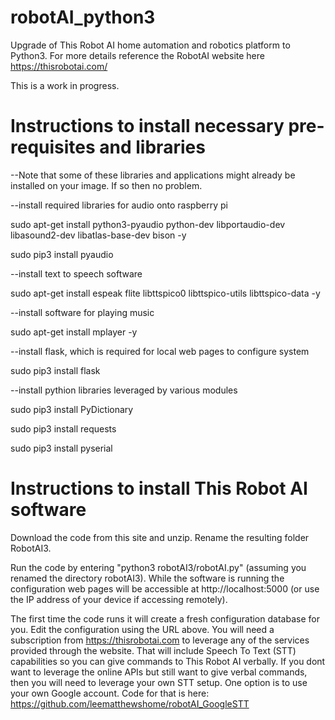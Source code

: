 # robotAI_python3
Upgrade of This Robot AI home automation and robotics platform to Python3. For more details reference the RobotAI website here https://thisrobotai.com/

This is a work in progress. 


# Instructions to install necessary pre-requisites and libraries

--Note that some of these libraries and applications might already be installed on your image. If so then no problem.

--install required libraries for audio onto raspberry pi

sudo apt-get install python3-pyaudio python-dev libportaudio-dev libasound2-dev libatlas-base-dev bison -y

sudo pip3 install pyaudio

--install text to speech software 

sudo apt-get install espeak flite libttspico0 libttspico-utils libttspico-data -y

--install software for playing music

sudo apt-get install mplayer -y

--install flask, which is required for local web pages to configure system

sudo pip3 install flask

--install pythion libraries leveraged by various modules

sudo pip3 install PyDictionary

sudo pip3 install requests  

sudo pip3 install pyserial    

# Instructions to install This Robot AI software

Download the code from this site and unzip. Rename the resulting folder RobotAI3.

Run the code by entering  "python3 robotAI3/robotAI.py" (assuming you renamed the directory robotAI3). While the software is running the configuration web pages will be accessible at http://localhost:5000 (or use the IP address of your device if accessing remotely).  

The first time the code runs it will create a fresh configuration database for you. Edit the configuration using the URL above. You will need a subscription from https://thisrobotai.com to leverage any of the services provided through the website. That will include Speech To Text (STT) capabilities so you can give commands to This Robot AI verbally. If you dont want to leverage the online APIs but still want to give verbal commands, then you will need to leverage your own STT setup. One option is to use your own Google account. Code for that is here: https://github.com/leematthewshome/robotAI_GoogleSTT 










